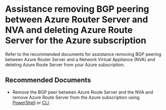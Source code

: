<properties
  pagetitle="Assistance removing BGP peering between Azure Router Server and NVA and deleting Azure Route Server for the Azure subscription"
  description=""
  service=""
  resource=""
  ms.author="mialdrid"
  selfhelptype="Generic"
  supporttopicids="32781186,32781187"
  productpesids="17319"
  cloudenvironments="public, fairfax, mooncake, blackforest, ussec, usnat"
  disableclouds=""
  articleid="b653ae00-a36b-456f-bbef-93f57780a251"
  ownershipid="CloudNet_AzureRouteServer" />
# Assistance removing BGP peering between Azure Router Server and NVA and deleting Azure Route Server for the Azure subscription

Refer to the recommended documents for assistance removing BGP peering between Azure Router Server and a Network Virtual Appliance (NVA) and deleting Azure Route Server from your Azure subscription.


## **Recommended Documents**

* Remove the BGP peer between Azure Route Server and the NVA and remove Azure Route Server from the Azure subscription using [PowerShell](https://docs.microsoft.com/en-us/azure/route-server/quickstart-configure-route-server-powershell#clean-up) or [CLI](https://docs.microsoft.com/en-us/azure/route-server/quickstart-configure-route-server-cli#clean-up).